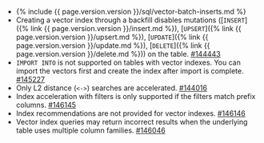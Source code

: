 - {% include {{ page.version.version }}/sql/vector-batch-inserts.md %}
- Creating a vector index through a backfill disables mutations ([`INSERT`]({% link {{ page.version.version }}/insert.md %}), [`UPSERT`]({% link {{ page.version.version }}/upsert.md %}), [`UPDATE`]({% link {{ page.version.version }}/update.md %}), [`DELETE`]({% link {{ page.version.version }}/delete.md %})) on the table. [#144443](https://github.com/cockroachdb/cockroach/issues/144443)
- `IMPORT INTO` is not supported on tables with vector indexes. You can import the vectors first and create the index after import is complete. [#145227](https://github.com/cockroachdb/cockroach/issues/145227)
- Only L2 distance (`<->`) searches are accelerated. [#144016](https://github.com/cockroachdb/cockroach/issues/144016)
- Index acceleration with filters is only supported if the filters match prefix columns. [#146145](https://github.com/cockroachdb/cockroach/issues/146145)
- Index recommendations are not provided for vector indexes. [#146146](https://github.com/cockroachdb/cockroach/issues/146146)
- Vector index queries may return incorrect results when the underlying table uses multiple column families. [#146046](https://github.com/cockroachdb/cockroach/issues/146046)